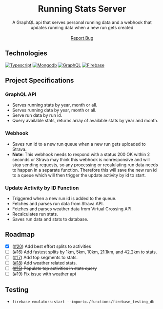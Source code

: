 <br />
<p align="center">
  <h1 align="center">Running Stats Server</h3>
  <p align="center">
    A GraphQL api that serves personal running data and a webhook that updates running data when a new run gets created
    <br />
    <br />
    <a href="https://github.com/jesse-moore/running-stats-server/issues/new">Report Bug</a>
</p>

## Technologies
[![Typescript][typescript-badge]][typescript-url]
[![Mongodb][mongodb-badge]][mongodb-url]
[![GraphQL][graphql-badge]][graphql-url]
[![Firebase][firebase-badge]][firebase-url]

## Project Specifications
### GraphQL API
* Serves running stats by year, month or all.
* Serves running data by year, month or all.
* Serve run data by run id.
* Query available stats, returns array of available stats by year and month.
### Webhook
* Saves run id to a new run queue when a new run gets uploaded to Strava.
* **Note**: This webhook needs to respond with a status 200 OK within 2 seconds or Strava may think this webhook is nonresponsive and will stop sending requests, so any processing or recalulating run data needs to happen in a separate function. Therefore this will save the new run id to a queue which will then trigger the update activity by id to start.
### Update Activity by ID Function
* Triggered when a new run id is added to the queue.
* Fetches and parses run data from Strava API.
* Fetches and parses weather data from Virtual Crossing API.
* Recalculates run stats.
* Saves run data and stats to database.

## Roadmap
- [X] ([#20][i20]) Add best effort splits to activities
- [ ] ([#16][i16]) Add fastest splits by 1km, 5km, 10km, 21.1km, and 42.2km to stats.
- [ ] ([#17][i17]) Add top segments to stats.
- [ ] ([#18][i18]) Add weather related stats.
- [ ] ~~([#15][i15]) Populate top activities in stats query~~
- [ ] ([#19][i19]) Fix issue with weather api

## Testing
- ```firebase emulators:start --import=./functions/firebase_testing_db```

<!-- MARKDOWN LINKS & IMAGES -->
<!-- https://www.markdownguide.org/basic-syntax/#reference-style-links -->
[typescript-url]: https://www.typescriptlang.org
[typescript-badge]: https://img.shields.io/badge/TypeScript-222222?style=flat-square&logo=typescript&logoColor=3178C6
[mongodb-url]: https://www.mongodb.com/
[mongodb-badge]: https://img.shields.io/badge/MongoDB-222222?style=flat-square&logo=mongodb&logoColor=47A248
[graphql-url]: https://graphql.org/
[graphql-badge]: https://img.shields.io/badge/GraphQL-222222?style=flat-square&logo=graphql&logoColor=E10098
[firebase-url]: https://firebase.google.com/
[firebase-badge]: https://img.shields.io/badge/Firebase-222222?style=flat-square&logo=firebase&logoColor=FFCA28
[i16]: https://github.com/jesse-moore/running-stats-server/issues/16
[i15]: https://github.com/jesse-moore/running-stats-server/issues/15
[i17]: https://github.com/jesse-moore/running-stats-server/issues/17
[i18]: https://github.com/jesse-moore/running-stats-server/issues/18
[i19]: https://github.com/jesse-moore/running-stats-server/issues/19
[i20]: https://github.com/jesse-moore/running-stats-server/issues/20




